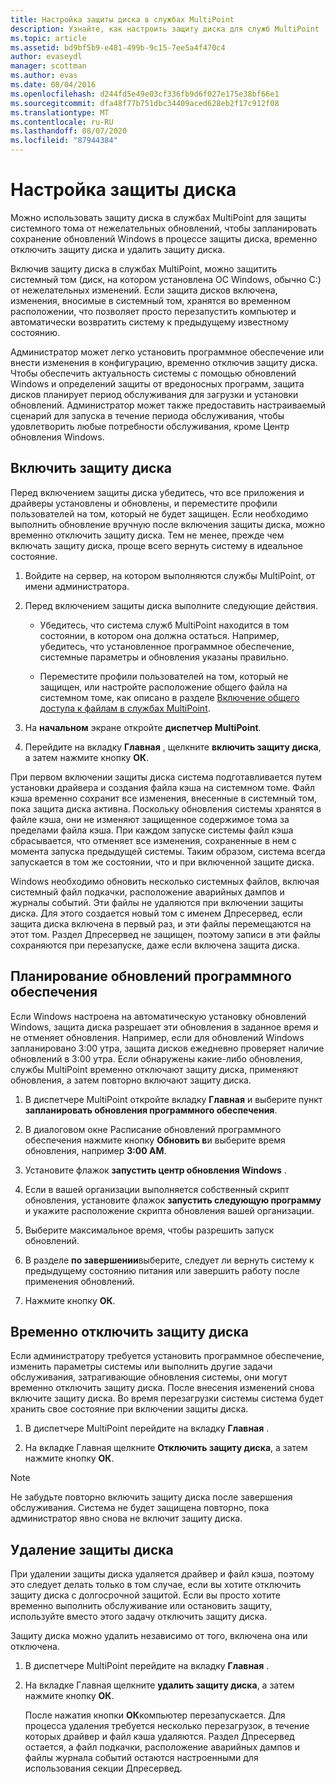 ```yaml
---
title: Настройка защиты диска в службах MultiPoint
description: Узнайте, как настроить защиту диска для служб MultiPoint
ms.topic: article
ms.assetid: bd9bf5b9-e481-499b-9c15-7ee5a4f470c4
author: evaseydl
manager: scottman
ms.author: evas
ms.date: 08/04/2016
ms.openlocfilehash: d244fd5e49e03cf336fb9d6f027e175e38bf66e1
ms.sourcegitcommit: dfa48f77b751dbc34409aced628eb2f17c912f08
ms.translationtype: MT
ms.contentlocale: ru-RU
ms.lasthandoff: 08/07/2020
ms.locfileid: "87944384"
---
```

# <a name="configure-disk-protection"></a>Настройка защиты диска
Можно использовать защиту диска в службах MultiPoint для защиты системного тома от нежелательных обновлений, чтобы запланировать сохранение обновлений Windows в процессе защиты диска, временно отключить защиту диска и удалить защиту диска.

Включив защиту диска в службах MultiPoint, можно защитить системный том (диск, на котором установлена ОС Windows, обычно C:) от нежелательных изменений. Если защита дисков включена, изменения, вносимые в системный том, хранятся во временном расположении, что позволяет просто перезапустить компьютер и автоматически возвратить систему к предыдущему известному состоянию.

Администратор может легко установить программное обеспечение или внести изменения в конфигурацию, временно отключив защиту диска. Чтобы обеспечить актуальность системы с помощью обновлений Windows и определений защиты от вредоносных программ, защита дисков планирует период обслуживания для загрузки и установки обновлений. Администратор может также предоставить настраиваемый сценарий для запуска в течение периода обслуживания, чтобы удовлетворить любые потребности обслуживания, кроме Центр обновления Windows.

## <a name="enable-disk-protection"></a>Включить защиту диска
Перед включением защиты диска убедитесь, что все приложения и драйверы установлены и обновлены, и переместите профили пользователей на том, который не будет защищен. Если необходимо выполнить обновление вручную после включения защиты диска, можно временно отключить защиту диска. Тем не менее, прежде чем включать защиту диска, проще всего вернуть систему в идеальное состояние.


1.  Войдите на сервер, на котором выполняются службы MultiPoint, от имени администратора.

2.  Перед включением защиты диска выполните следующие действия.

    -   Убедитесь, что система служб MultiPoint находится в том состоянии, в котором она должна остаться. Например, убедитесь, что установленное программное обеспечение, системные параметры и обновления указаны правильно.

    -   Переместите профили пользователей на том, который не защищен, или настройте расположение общего файла на системном томе, как описано в разделе [Включение общего доступа к файлам в службах MultiPoint](Enable-file-sharing-in-MultiPoint-services.md).

3.  На **начальном** экране откройте **диспетчер MultiPoint**.

4.  Перейдите на вкладку **Главная** , щелкните **включить защиту диска**, а затем нажмите кнопку **ОК**.

При первом включении защиты диска система подготавливается путем установки драйвера и создания файла кэша на системном томе. Файл кэша временно сохранит все изменения, внесенные в системный том, пока защита диска активна. Поскольку обновления системы хранятся в файле кэша, они не изменяют защищенное содержимое тома за пределами файла кэша. При каждом запуске системы файл кэша сбрасывается, что отменяет все изменения, сохраненные в нем с момента запуска предыдущей системы. Таким образом, система всегда запускается в том же состоянии, что и при включенной защите диска.

Windows необходимо обновить несколько системных файлов, включая системный файл подкачки, расположение аварийных дампов и журналы событий. Эти файлы не удаляются при включении защиты диска. Для этого создается новый том с именем Дпресервед, если защита диска включена в первый раз, и эти файлы перемещаются на этот том. Раздел Дпресервед не защищен, поэтому записи в эти файлы сохраняются при перезапуске, даже если включена защита диска.

## <a name="schedule-software-updates"></a>Планирование обновлений программного обеспечения
Если Windows настроена на автоматическую установку обновлений Windows, защита диска разрешает эти обновления в заданное время и не отменяет обновления. Например, если для обновлений Windows запланировано 3:00 утра, защита дисков ежедневно проверяет наличие обновлений в 3:00 утра. Если обнаружены какие-либо обновления, службы MultiPoint временно отключают защиту диска, применяют обновления, а затем повторно включают защиту диска.

1.  В диспетчере MultiPoint откройте вкладку **Главная** и выберите пункт **запланировать обновления программного обеспечения**.

2.  В диалоговом окне Расписание обновлений программного обеспечения нажмите кнопку **Обновить в**и выберите время обновления, например **3:00 AM**.

3.  Установите флажок **запустить центр обновления Windows** .

4.  Если в вашей организации выполняется собственный скрипт обновления, установите флажок **запустить следующую программу** и укажите расположение скрипта обновления вашей организации.

5.  Выберите максимальное время, чтобы разрешить запуск обновлений.

6.  В разделе **по завершении**выберите, следует ли вернуть систему к предыдущему состоянию питания или завершить работу после применения обновлений.

7.  Нажмите кнопку **ОК**.

## <a name="temporarily-disable-disk-protection"></a>Временно отключить защиту диска
Если администратору требуется установить программное обеспечение, изменить параметры системы или выполнить другие задачи обслуживания, затрагивающие обновления системы, они могут временно отключить защиту диска. После внесения изменений снова включите защиту диска. Во время перезагрузки системы система будет хранить свое состояние при включении защиты диска.

1.  В диспетчере MultiPoint перейдите на вкладку **Главная** .

2.  На вкладке Главная щелкните **Отключить защиту диска**, а затем нажмите кнопку **ОК**.

> [!NOTE]
> Не забудьте повторно включить защиту диска после завершения обслуживания. Система не будет защищена повторно, пока администратор явно снова не включит защиту диска.

## <a name="uninstall-disk-protection"></a>Удаление защиты диска
При удалении защиты диска удаляется драйвер и файл кэша, поэтому это следует делать только в том случае, если вы хотите отключить защиту диска с долгосрочной защитой. Если вы просто хотите временно выполнить обслуживание или остановить защиту, используйте вместо этого задачу отключить защиту диска.

Защиту диска можно удалить независимо от того, включена она или отключена.

1.  В диспетчере MultiPoint перейдите на вкладку **Главная** .

2.  На вкладке Главная щелкните **удалить защиту диска**, а затем нажмите кнопку **ОК**.

    После нажатия кнопки **ОК**компьютер перезапускается. Для процесса удаления требуется несколько перезагрузок, в течение которых драйвер и файл кэша удаляются. Раздел Дпресервед остается, а файл подкачки, расположение аварийных дампов и файлы журнала событий остаются настроенными для использования секции Дпресервед.
